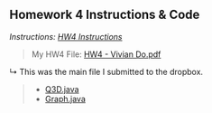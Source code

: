 ## Homework 4 Instructions & Code

*Instructions: [HW4 Instructions](https://github.com/odnaiviv/CSC-4520/blob/main/Homeworks/HW4/HW4.pdf)*

>My HW4 File: [HW4 - Vivian Do.pdf](https://github.com/odnaiviv/CSC-4520/blob/main/Homeworks/HW4/HW4%20-%20Vivian%20Do.pdf)

↳ This was the main file I submitted to the dropbox.

>* [Q3D.java](https://github.com/odnaiviv/CSC-4520/blob/main/Homeworks/HW4/Q3D.java)
>* [Graph.java](https://github.com/odnaiviv/CSC-4520/blob/main/Homeworks/HW4/Graph.java)

